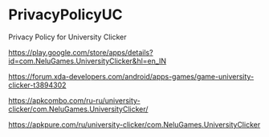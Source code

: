 # PrivacyPolicyUC

Privacy Policy for University Clicker

https://play.google.com/store/apps/details?id=com.NeluGames.UniversityClicker&hl=en_IN

https://forum.xda-developers.com/android/apps-games/game-university-clicker-t3894302

https://apkcombo.com/ru-ru/university-clicker/com.NeluGames.UniversityClicker/

https://apkpure.com/ru/university-clicker/com.NeluGames.UniversityClicker
